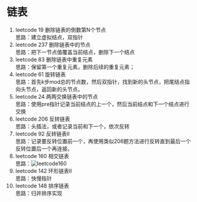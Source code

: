 # 链表
1. leetcode 19  删除链表的倒数第N个节点</br>
思路：建立虚拟结点，双指针
2. leetcode 237 删除链表中的节点</br>
思路：把下一节点值覆盖当前结点，删除下一个结点
3. leetcode 83 删除链表中重复元素</br>
思路：保留第一个重复元素，删除后续的重复元素；
4. leetcode 61 旋转链表</br>
思路：首先k步mod总的节点数，然后双指针，找到新的头节点，把尾结点指向头节点，返回新的头节点。
5. leetcode 24 两两交换链表中的节点</br>
思路：使用pre指针记录当前结点的上一个，然后当前结点和下一个结点进行交换
6. leetcode 206 反转链表</br>
思路：头插法，或者记录当前和下一个，依次反转
7. leetcode 92 反转链表II</br>
思路：记录要反转位置前一个，再使用类似206题方法进行反转直到最后一个反转位置后一个再连接。
8. leetcode 160 相交链表</br>
思路：![leetcode160](https://user-images.githubusercontent.com/37798962/92444688-d6192b80-f1e5-11ea-9972-462135da05cd.jpg)
9. leetcode 142 环形链表II</br>
思路：快慢指针
10. leetcode 148 排序链表</br>
思路：归并排序实现
